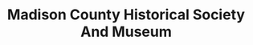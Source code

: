 ---
layout: repo
title: "Madison County Historical Society And Museum"
id: 15451
permalink: repos/15451/
---